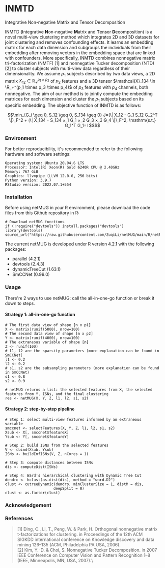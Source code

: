 # INMTD
Integrative Non-negative Matrix and Tensor Decomposition

INMTD (**I**ntegrative **N**on-negative **M**atrix and **T**ensor **D**ecomposition) is a novel multi-view clustering method which integrates 2D and 3D datasets for joint clustering and removes confounding effects. It learns an embedding matrix for each data dimension and subgroups the individuals from their embedding after removing vectors in the embedding space that are linked with confounders. More specifically, INMTD combines nonnegative matrix tri-factorization (NMTF) [1] and nonnegative Tucker decomposition (NTD) [2] to cluster subjects with multi-view data regardless of their dimensionality. We assume $`p_1`$ subjects described by two data views, a 2D matrix $`X_{12} \in \mathbb{R}_{+}^{p_1 \times p_2}`$ of $p_2$ features and a 3D tensor $\mathcal{X}_134 \in \R_+^(p_1 \times p_3 \times p_4)$ of $p_3$ features with $p_4$ channels, both nonnegative. The aim of our method is to jointly compute the embedding matrices for each dimension and cluster the $p_1$ subjects based on its specific embedding.
The objective function of INMTD is as follows:
```math
\min_{G_i \geq 0, S_12 \geq 0, S_134 \geq 0}⁡ J=(\| X_12 - G_1 S_12 G_2^T \|)_F^2 + (\| X_134 - S_134 ×_1 G_1 ×_2 G_3 ×_3 G_4 \|)_F^2, \mathrm{s.t.}  G_1^T G_1=I $$
```

### Environment
For better reproducibility, it's recommended to refer to the following hardware and software settings:
```
Operating system: Ubuntu 20.04.6 LTS
Processor: Intel(R) Xeon(R) Gold 6240R CPU @ 2.40GHz
Memory: 767 GiB
Graphics: llvmpipe (LLVM 12.0.0, 256 bits)
Python version: 3.9.7
RStudio version: 2022.07.1+554
```

### Installation
Before using netMUG in your R environment, please download the code files from this Github repository in R:
```
# Download netMUG functions
if (!require("devtools")) install.packages("devtools")
library(devtools)
source_url("https://raw.githubusercontent.com/ZuqiLi/netMUG/main/R/netMUG.R")
```
The current netMUG is developed under R version 4.2.1 with the following packages:
- parallel (4.2.1)
- devtools (2.4.3)
- dynamicTreeCut (1.63.1)
- SmCCNet (0.99.0)

### Usage
There're 2 ways to use netMUG: call the all-in-one-go function or break it down to steps.
#### Strategy 1: all-in-one-go function
```
# The first data view of shape [n x p1]
X <- matrix(runif(5000), nrow=100)
# The second data view of shape [n x p2]
Y <- matrix(runif(4000), nrow=100)
# The extraneous variable of shape [n]
Z <- runif(100)
# l1, l2 are the sparsity parameters (more explanation can be found in SmCCNet)
l1 <- 0.2
l2 <- 0.2
# s1, s2 are the subsampling parameters (more explanation can be found in SmCCNet)
s1 <- 0.8
s2 <- 0.9

# netMUG returns a list: the selected features from X, the selected features from Y, ISNs, and the final clustering
res <- netMUG(X, Y, Z, l1, l2, s1, s2)
```
#### Strategy 2: step-by-step pipeline
```
# Step 1: select multi-view features informed by an extraneous variable
smccnet <- selectFeatures(X, Y, Z, l1, l2, s1, s2)
Xsub <- X[, smccnet$featureX]
Ysub <- Y[, smccnet$featureY]

# Step 2: build ISNs from the selected features
V <- cbind(Xsub, Ysub)
ISNs <- buildInfISNs(V, Z, nCores = 1)

# Step 3: compute distances between ISNs
dis <- computeDist(ISNs)

# Step 4: Ward's hierarchical clustering with Dynamic Tree Cut
dendro <- hclust(as.dist(dis), method = "ward.D2")
clust <- cutreeDynamic(dendro, minClusterSize = 1, distM = dis, 
                      deepSplit = 0)
clust <- as.factor(clust)
```
### Acknowledgement
### References
> [1] Ding, C., Li, T., Peng, W. & Park, H. Orthogonal nonnegative matrix t-factorizations for clustering. in Proceedings of the 12th ACM SIGKDD international conference on Knowledge discovery and data mining 126–135 (ACM, Philadelphia PA USA, 2006).\
> [2] Kim, Y.-D. & Choi, S. Nonnegative Tucker Decomposition. in 2007 IEEE Conference on Computer Vision and Pattern Recognition 1–8 (IEEE, Minneapolis, MN, USA, 2007).\
